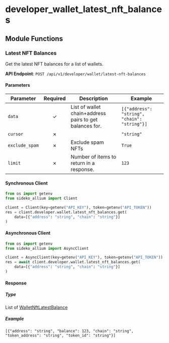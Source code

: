 # developer_wallet_latest_nft_balances

## Module Functions
### Latest NFT Balances <a name="get"></a>

Get the latest NFT balances for a list of wallets.

**API Endpoint**: `POST /api/v1/developer/wallet/latest-nft-balances`

#### Parameters

| Parameter | Required | Description | Example |
|-----------|:--------:|-------------|--------|
| `data` | ✓ | List of wallet chain+address pairs to get balances for. | `[{"address": "string", "chain": "string"}]` |
| `cursor` | ✗ |  | `"string"` |
| `exclude_spam` | ✗ | Exclude spam NFTs | `True` |
| `limit` | ✗ | Number of items to return in a response. | `123` |

#### Synchronous Client

```python
from os import getenv
from sideko_allium import Client

client = Client(key=getenv("API_KEY"), token=getenv("API_TOKEN"))
res = client.developer.wallet.latest_nft_balances.get(
    data=[{"address": "string", "chain": "string"}]
)

```

#### Asynchronous Client

```python
from os import getenv
from sideko_allium import AsyncClient

client = AsyncClient(key=getenv("API_KEY"), token=getenv("API_TOKEN"))
res = await client.developer.wallet.latest_nft_balances.get(
    data=[{"address": "string", "chain": "string"}]
)

```

#### Response

##### Type
List of [WalletNftLatestBalance](/sideko_allium/types/models/wallet_nft_latest_balance.py)

##### Example
`[{"address": "string", "balance": 123, "chain": "string", "token_address": "string", "token_id": "string"}]`
<!-- CUSTOM DOCS START -->

<!-- CUSTOM DOCS END -->

